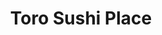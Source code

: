 ---
layout: place
title: "Toro Sushi Place"
permalink: /washington/spokane-valley/toro-sushi-place.html
stateAbbr: WA
stateName: Washington
cityName: Spokane Valley
seo:
  name: "Toro Sushi Place"
  type: Restaurant
  links: https://www.facebook.com/torosushispokane/
description: "Toro Sushi Place serves delicious sushi in Spokane Valley, Washington. Try fresh Japanese dishes for a great dining experience. "
place_id: ChIJI7iql4TfYVMRNWjnv1AP4_Y
photos:
  - name: >-
      places/ChIJI7iql4TfYVMRNWjnv1AP4_Y/photos/AeeoHcKTevM2ImARDlqiqnUaYXQcKwnP2ok8wDto9jF1THF_Lq1Ckmoe-tPsINhMgKR4_7cCyWpQuWXrSNbqbYQhKuy1mJLmUIqqcFyFOp-a1xNZ6EIu94fTRmlnH4oOHI9ymD_am2LjQ5H6yuvyLb_sXgFlhG1t7W9yf6moR0-mPL1JyBOy-RGQxKP8D3sVPTk95oUSktVH5zi1owKh222KZYgOQ11Yp_2BrVoCE5XeBHAs6F531juFBGGSciT4vaMGs9fRFHNJkquWbeLprWy_GnIXLuwO6AXPnC0iJo3w-Atoe6er4XHG1w2__-xiPwUIDe83jzcN9D7Kr50aGBNUlHetP_HQV2tuuavVYTIjiJ1RmyD3vjDQ6pX8i6mCWDsKS5G8fhQ88oY1SJehNymPMVXg36wEfnNd2RFp6wBZpM-ZHC4
    widthPx: 4032
    heightPx: 3024
    authorAttributions:
      - displayName: Imogen Phillips
        uri: https://maps.google.com/maps/contrib/103970680586779130194
        photoUri: >-
          https://lh3.googleusercontent.com/a-/ALV-UjVsVPzkblaPfIApnm8-1gwMqgpBWQJAdKxJZLnwNqbgubBO0oCz=s100-p-k-no-mo
    flagContentUri: >-
      https://www.google.com/local/imagery/report/?cb_client=maps_api_places.places_api&image_key=!1e10!2sCIHM0ogKEICAgICktdqZmAE&hl=en-US
    googleMapsUri: >-
      https://www.google.com/maps/place//data=!3m4!1e2!3m2!1sCIHM0ogKEICAgICktdqZmAE!2e10!4m2!3m1!1s0x5361df8497aab823:0xf6e30f50bfe76835
  - name: >-
      places/ChIJI7iql4TfYVMRNWjnv1AP4_Y/photos/AeeoHcKUX77Wl6yc_i6DH8R7bfP7QB-CPi0LMDWTMD61PrR568WMv9S_U3CnXjXX_TbmRq1wP-9-lLM7eqJLuqhvjjSEAwYRKE29tjOWq6nrxxjBA2WMpWE34V8UOIV64F3H1oXTWOrLOpOsvKePxu-IjxUT7K4xICtFDf4k7HgyeCp9l_a0Z6p6a9y5irn7mcvt--gt4KmXqcrCIkg_4t7ZePEhOHzSVU4giRw_EJnMUb-uNiFI0cuEklV7gaIAHoj8YErEYmmaBR8W-3lci00aiM7hsW7v8Orjwl6HH2O2cR6eYnMZ4gO-1w044tH9yEoJtsi4YWsiqS8VB-QlgzL5YEEoZ6YxKA_Ny_sU04BctShK1WIfxCF36OnFPSOEiFQTXy5Wq8fIETopq1m5kU2NNcMAt_1HnIjvbKugvo3wURTqpg
    widthPx: 4030
    heightPx: 2692
    authorAttributions:
      - displayName: E H.
        uri: https://maps.google.com/maps/contrib/103430870429753402652
        photoUri: >-
          https://lh3.googleusercontent.com/a-/ALV-UjVhMiBK3cHkpTbicTBcRY10dKMjgfkk_jQC3X3ueyquEN3jmpaqJw=s100-p-k-no-mo
    flagContentUri: >-
      https://www.google.com/local/imagery/report/?cb_client=maps_api_places.places_api&image_key=!1e10!2sCIHM0ogKEICAgIC-y4KbeA&hl=en-US
    googleMapsUri: >-
      https://www.google.com/maps/place//data=!3m4!1e2!3m2!1sCIHM0ogKEICAgIC-y4KbeA!2e10!4m2!3m1!1s0x5361df8497aab823:0xf6e30f50bfe76835
  - name: >-
      places/ChIJI7iql4TfYVMRNWjnv1AP4_Y/photos/AeeoHcI9TzjuAaPYGJfbyUHqg-LpvtqW4hyFrj-Y4r6GcF56Y13AxdhPH5ZFIIZHUVAxeifEiJ_A2mBqfYeQSv78m9Tyzd-P1k9K-0Sfe7yoZxPvZFdZK-Di2DIGQtkMcTVpGDGjF9q2QxnoPza3BDLlYuSKy7wIY71rTs_-rxhWaOkB5sEAUeTpX1I1gUHiqVO66gPeTKIYG9XrxGL-CztvbAfQfx32tQgCreHZfyyTjI4UKD2JAfTannwT1DLmio9ENzU9YLUCuPOuw9AeOyxbmIlWglmdOQhOyS3z3hsGAWWv9Wz-MY_0WbldJoNRBqyBdIQsWCJq_xDhTr-Xmz24jjbe1cmFNaL5jQT_2OsxoUp9H-uGYqbiOT4hJVQd3xi3m0L6O5QX4QQrn-e5bAhKyUEHp5vLLl5JLy55K6PT9UpKmg
    widthPx: 2560
    heightPx: 1920
    authorAttributions:
      - displayName: Francisco Santos
        uri: https://maps.google.com/maps/contrib/108282107968875639509
        photoUri: >-
          https://lh3.googleusercontent.com/a-/ALV-UjWflJrFsNe4mZ84WoVLMvMcrR2LtKO5uFe4GMvO0EhOXT0nVn5Qjg=s100-p-k-no-mo
    flagContentUri: >-
      https://www.google.com/local/imagery/report/?cb_client=maps_api_places.places_api&image_key=!1e10!2sCIHM0ogKEICAgICDgPWAUQ&hl=en-US
    googleMapsUri: >-
      https://www.google.com/maps/place//data=!3m4!1e2!3m2!1sCIHM0ogKEICAgICDgPWAUQ!2e10!4m2!3m1!1s0x5361df8497aab823:0xf6e30f50bfe76835
  - name: >-
      places/ChIJI7iql4TfYVMRNWjnv1AP4_Y/photos/AeeoHcJ4F25zGc0ivKcfUZmyprSHF7sxaTzfkRjGt4-Z6NQ-JfmLXLYn6Frsf0xqEzQrlnQpkqkIXvkSKC3VhysV0Ne8FlY5G95GBwQl5diaFLrC7cwp-wS5LAqVasl845eiPCab3rgo3PLziiN941KSFkol81QC55mk_pHHdQRkAEed7aHDV3ewHfC61XSfTaN5pn4rt_84e9UHwOKbPoBPlaZq0huAYDRoSyaTEec_0AwC9n4SkZfJxtSTRamIN1Jbk9C3lFQaZYASE_8XMkyvHnDdW4yieD_Ne4vel9LlUrNdpGzmCp60KCN_lFIyfQldz5z0ZDhqwNm0ev_ZpLN01oXd03V1caHorSNh3HELsJOkuvVbDuNTw7x9ziW5MIGnoUBoUSWMb4eGqSMVu-0IS72sR7T2uQxlCNMOJMRGj-1AOA
    widthPx: 4032
    heightPx: 3024
    authorAttributions:
      - displayName: Phuong Ngo
        uri: https://maps.google.com/maps/contrib/100519650688150719209
        photoUri: >-
          https://lh3.googleusercontent.com/a/ACg8ocLKnmJPqfMnUb3ZIk7KeRIzGqV0Jd_8L1YBIH6ETSkOBxC0xQ=s100-p-k-no-mo
    flagContentUri: >-
      https://www.google.com/local/imagery/report/?cb_client=maps_api_places.places_api&image_key=!1e10!2sCIHM0ogKEICAgIDskcO_Bg&hl=en-US
    googleMapsUri: >-
      https://www.google.com/maps/place//data=!3m4!1e2!3m2!1sCIHM0ogKEICAgIDskcO_Bg!2e10!4m2!3m1!1s0x5361df8497aab823:0xf6e30f50bfe76835
  - name: >-
      places/ChIJI7iql4TfYVMRNWjnv1AP4_Y/photos/AeeoHcKnqI_GJEsSu7K6fgj-hCi-NpTXPV7AgrNx-8ROneov_PU0ZvH5vemkOXsrNCiXQxPPDgvyE__ksJIWNSGNDjU393oTz-de2opwMSf7THB1eJf3nQyS0ZJiFMHCsCDIeIML9jWrKN7vGdxlO8eBGdJsCEWeAM1Mt6n_p9Je--L6d5Wjw77at5ea45YW2W0nnHZQwkg96I882bv1RgdY-HuIljblyNSkn7uuZTuyiqrGIjjyEjKoPZpyyCNySa31W6bWZvhVuQIla4YKorvz9zPM1J8CvaBD9rHalyi8OFZ8LvrEJz7BXIPfFO6ir-awWLoXRjcVyKdD4k9L9QV3lW6IrWvfsfok89F986H8l3mnzcu7I4R13_TzZSV0JhCAUfQwK_Gac0FhuH6rrabwlMZcTGGAPVouGhuynUbb7asmHw
    widthPx: 3024
    heightPx: 4032
    authorAttributions:
      - displayName: TnT
        uri: https://maps.google.com/maps/contrib/109787564353895443566
        photoUri: >-
          https://lh3.googleusercontent.com/a-/ALV-UjUSaXPvbJR7AD1lvBscPBtpRwbj87aZYiyET6h262rz-mwC4Yah4A=s100-p-k-no-mo
    flagContentUri: >-
      https://www.google.com/local/imagery/report/?cb_client=maps_api_places.places_api&image_key=!1e10!2sCIHM0ogKEICAgIDTuOv7Rg&hl=en-US
    googleMapsUri: >-
      https://www.google.com/maps/place//data=!3m4!1e2!3m2!1sCIHM0ogKEICAgIDTuOv7Rg!2e10!4m2!3m1!1s0x5361df8497aab823:0xf6e30f50bfe76835
  - name: >-
      places/ChIJI7iql4TfYVMRNWjnv1AP4_Y/photos/AeeoHcLkk-I7YjTrCOeC64ZAcQ2CK-8IVr4hQOz65zClafmSsdqizPYUTDgj8k2_h7COcnjmowqdjldszRklpK2rvN71UZ4_R3sC8Xy3mBlUlLGZKgOYN5-YAWYiTAVE76wUAfz4YBBnM7M9ZrLvp07X0ce31a6onbDJ8kpHvpJDYcT7lPISr_SsDmP5ryUqjYO0MmQz8dUyhzLqACGUgJiKutk8aNyxfiKzNI79os9FUGjc_qHG3KlYDyUgJybGGXNJY-dfFkX5ygRPzj7HSRfRxgAU8hkVrb0MixjtjYaL0Tm9pmo1ymn0eGTYSzpg_qZ6dyXm8Xz5A3P022JKalBFSd9lBy0MXpqU7ZQF1JYBbATCwKXbnseNovsNoKaSgbPTlKB4ZBnvo7zW6jsWg5mhNGYG_Y4IzCUVck9gLg8zidg
    widthPx: 3024
    heightPx: 4032
    authorAttributions:
      - displayName: Alphie
        uri: https://maps.google.com/maps/contrib/103712600179436636404
        photoUri: >-
          https://lh3.googleusercontent.com/a-/ALV-UjWsghD0dNFkE14C4uLuGPxXm_dWJAT3XQqjOKIjSyURwh2mmcBu=s100-p-k-no-mo
    flagContentUri: >-
      https://www.google.com/local/imagery/report/?cb_client=maps_api_places.places_api&image_key=!1e10!2sCIHM0ogKEICAgICuyY_YJg&hl=en-US
    googleMapsUri: >-
      https://www.google.com/maps/place//data=!3m4!1e2!3m2!1sCIHM0ogKEICAgICuyY_YJg!2e10!4m2!3m1!1s0x5361df8497aab823:0xf6e30f50bfe76835
  - name: >-
      places/ChIJI7iql4TfYVMRNWjnv1AP4_Y/photos/AeeoHcLiblUWLpea7KmsJQGTAiapbQTp8FMfO6shYESSC8sjKGxEhBoukb3H1n4lq-Zpjhnnq7d1mCqctqH-PaQs352ydvROZ7L2LoX2sroWF5OuR0zbS80fSyuSAGu166-cA0EteclPLQSvowoz4AKtvkm_TOZAkMVis9Uuyx2XtDDbmL8siAWl2cl0fWTrXfZOm86ULxQGlBsa6jiydsP-wPKCV64hUEzVQvcMd7f0Gi1_ALUkqLVk9nsHEcZMMI6hkGea28x6OC3tsaTLMkDfJzQGBaEOvqfJxrS9oVpbeTe4DToFxMstpM-4p6iXWdEcwMiqza43DIa05kEc4j4NKT-I_K9ilCQhFsB_yyseF4tKoZpcq7C2u6sllxOmwehBisSvnPvMbgr5MB5KzgqCf5dFFBSwZrUDvBsa1YW5cy2ELA
    widthPx: 4032
    heightPx: 2268
    authorAttributions:
      - displayName: tachypnea
        uri: https://maps.google.com/maps/contrib/113232366847190480440
        photoUri: >-
          https://lh3.googleusercontent.com/a-/ALV-UjVSZHV_lgUD9zIZq1fFH3dkkHtPmgOd_NxDH9gL5VASwcYOidsywg=s100-p-k-no-mo
    flagContentUri: >-
      https://www.google.com/local/imagery/report/?cb_client=maps_api_places.places_api&image_key=!1e10!2sCIHM0ogKEICAgICep72qGA&hl=en-US
    googleMapsUri: >-
      https://www.google.com/maps/place//data=!3m4!1e2!3m2!1sCIHM0ogKEICAgICep72qGA!2e10!4m2!3m1!1s0x5361df8497aab823:0xf6e30f50bfe76835
  - name: >-
      places/ChIJI7iql4TfYVMRNWjnv1AP4_Y/photos/AeeoHcJ27jANN6V9N-DviDDBkmC-vPqehuQi6VqgAMU7_Ff-YN7oCC95H1O8D56ESwktcz_p6TxgjOJ9g_835wrmzXTwL4tNqV5Wca9Yzu13eQpT3X8Zv_e4xndMKZ5DusbtYYiFHp5zAFGLZkJY4WbKbwav9QOk1v55pUlWOSmwrIcVUM4nqTryxja4bVnPwvPJ6H1rFRmHRyD7SuLUOZxlydYF9G26dUgJ8fAdsMgCwAgulB5dcPZ9VdsinSt9XbRiWQNDqsLxlPqufeqeRnmQfSAFoR_ft-Ygk4c1bCm7wA49bsFoWRvD6cu4KO33wDfzE0FUNmCI1Yvzp8dtzuU0XHtkjHG6-Q2jx8GkPJXbQ3g5q8pp1C5L-IWCzhqahgm6cIe4pNFev_mxmFTtWh3F10acMJ1epxJoo-lIs5RcwLOPFfCD
    widthPx: 3024
    heightPx: 4032
    authorAttributions:
      - displayName: TnT
        uri: https://maps.google.com/maps/contrib/109787564353895443566
        photoUri: >-
          https://lh3.googleusercontent.com/a-/ALV-UjUSaXPvbJR7AD1lvBscPBtpRwbj87aZYiyET6h262rz-mwC4Yah4A=s100-p-k-no-mo
    flagContentUri: >-
      https://www.google.com/local/imagery/report/?cb_client=maps_api_places.places_api&image_key=!1e10!2sCIHM0ogKEICAgIDTuOv7hgE&hl=en-US
    googleMapsUri: >-
      https://www.google.com/maps/place//data=!3m4!1e2!3m2!1sCIHM0ogKEICAgIDTuOv7hgE!2e10!4m2!3m1!1s0x5361df8497aab823:0xf6e30f50bfe76835
  - name: >-
      places/ChIJI7iql4TfYVMRNWjnv1AP4_Y/photos/AeeoHcJPGvaFTh2u1HqyjrLz4Eg9zfVHrJSd_1XPmk4AP1eb4bQiItnFE8BCPnjg7aB8Ubog9NsYv1ktnqzYdNjOK8w-9frv6OyaoYRUWxm_7nPjeKeRNanYUAAcodMpYq3zRrSFWZ89sR23VadUxjGQaVIEvjAnTDqPy6IJIVQiflIDoMw5oj04gqhB3Oy7H8vPCeIAvH369NTD6Sgebv86T6Yu2ci7HAqCgKppdlxs1RvRUprI3mBC560ppaIhYBoVPdEr_Y3cHHWV-k7Y13dKG8bLulL1KVZR8-fhyV1LYtZjJP5THD084qdZphXGPS5BKj_0_Lx175N_IF0dCFCq8P1W-4N1CmEw2GKuMor0d6q7qnzK_z41vRAYgGozd2CNVH6TqCfk3vN2Y7Sxx-PcT8akIN1ZJBc-AV1TSxL3qcPuHa0
    widthPx: 3000
    heightPx: 4000
    authorAttributions:
      - displayName: Kerri M
        uri: https://maps.google.com/maps/contrib/107708869672325762684
        photoUri: >-
          https://lh3.googleusercontent.com/a-/ALV-UjXWwD92qzQr1CLu_AbmpPytsuzO0DeE3xdOjeqVZOnKXTs2OyKTBw=s100-p-k-no-mo
    flagContentUri: >-
      https://www.google.com/local/imagery/report/?cb_client=maps_api_places.places_api&image_key=!1e10!2sCIHM0ogKEICAgICp0LvctgE&hl=en-US
    googleMapsUri: >-
      https://www.google.com/maps/place//data=!3m4!1e2!3m2!1sCIHM0ogKEICAgICp0LvctgE!2e10!4m2!3m1!1s0x5361df8497aab823:0xf6e30f50bfe76835
  - name: >-
      places/ChIJI7iql4TfYVMRNWjnv1AP4_Y/photos/AeeoHcJoyZ_AOMVxuNkdkFO7DKEakn2S2foWMsGpEd8HTB9aGi3euSQ2jKx7kOQLrByf-I2j9YE33cZie-_OTLHqc9nJoGV7t62aT6RViT_PT0Xev8BzXqUF4XS3rEAuGXdbfTpAP2-Mkrnkrpyv6wPF4gm9jcPG5bUaiKrGbGEdNNg2uI6R7840nv28cVABJDpv4wqz1o97MMyBXPeYUvXwcria_I0crjqbxb83DabNeRKqVN-slOIE5WV7ners9m6Ef0KHGufFQix9w6JRjj2RQvYOl6oJwFJUxKy3blFGD8U6dqUvE7JkYoAEWrQOdUE3PIhpogHPFj1ZWYbpnC_Qm0E6q44FhFsIzxmFEg_B5b02eddOrjxW1_NI-Q0TCPcRUpI_Va2wA0Bj_k2mWalYGWw7wtvI7zbBoMMjoDYWu-Y
    widthPx: 3024
    heightPx: 4032
    authorAttributions:
      - displayName: Robert Bingham
        uri: https://maps.google.com/maps/contrib/102259350322958214524
        photoUri: >-
          https://lh3.googleusercontent.com/a-/ALV-UjXZarhsTQi71z24Yz0ME5qM-SUpeeH-XNWDWMo0z_dmGeVoE5tBzg=s100-p-k-no-mo
    flagContentUri: >-
      https://www.google.com/local/imagery/report/?cb_client=maps_api_places.places_api&image_key=!1e10!2sCIHM0ogKEICAgIC-3taXCw&hl=en-US
    googleMapsUri: >-
      https://www.google.com/maps/place//data=!3m4!1e2!3m2!1sCIHM0ogKEICAgIC-3taXCw!2e10!4m2!3m1!1s0x5361df8497aab823:0xf6e30f50bfe76835
address: 328 N Sullivan Rd, Spokane Valley, WA 99037, USA
street: 328 N Sullivan Rd
city: Spokane Valley
state: WA
zip: '99037'
country: USA
neighborhood: Veradale
latitude: '47.660100'
longitude: '-117.195427'
accessibility_options:
  wheelchairAccessibleParking: true
  wheelchairAccessibleEntrance: true
  wheelchairAccessibleRestroom: true
  wheelchairAccessibleSeating: true
business_status: OPERATIONAL
name: Toro Sushi Place
google_maps_links:
  directionsUri: >-
    https://www.google.com/maps/dir//''/data=!4m7!4m6!1m1!4e2!1m2!1m1!1s0x5361df8497aab823:0xf6e30f50bfe76835!3e0
  placeUri: https://maps.google.com/?cid=17790079792535005237
  writeAReviewUri: >-
    https://www.google.com/maps/place//data=!4m3!3m2!1s0x5361df8497aab823:0xf6e30f50bfe76835!12e1
  reviewsUri: >-
    https://www.google.com/maps/place//data=!4m4!3m3!1s0x5361df8497aab823:0xf6e30f50bfe76835!9m1!1b1
  photosUri: >-
    https://www.google.com/maps/place//data=!4m3!3m2!1s0x5361df8497aab823:0xf6e30f50bfe76835!10e5
primary_type: Sushi Restaurant
opening_hours:
  regular: null
  current: null
secondary_opening_hours:
  regular:
    weekdayDescriptions: null
    type: null
  current:
    weekdayDescriptions: null
    type: null
phone: (509) 703-7029
price_level: PRICE_LEVEL_MODERATE
price_range: $20 &ndash; $30
rating: '4.1'
rating_count: 893
website: https://www.facebook.com/torosushispokane/
reviews: null
parking_options: null
payment_options: null
allow_dogs: null
curbside_pickup: null
delivery: null
dine_in: null
good_for_children: null
good_for_groups: null
good_for_sports: null
live_music: null
menu_for_children: null
outdoor_seating: null
reservable: null
restroom: null
serves_beer: null
serves_breakfast: null
serves_brunch: null
serves_cocktails: null
serves_coffee: null
serves_dinner: null
serves_dessert: null
serves_lunch: null
serves_vegetarian_food: null
serves_wine: null
takeout: null
summary: null

---